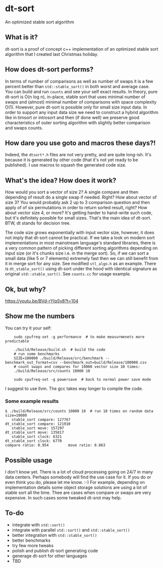 # dt-sort

An optimized stable sort algorithm

## What is it?

dt-sort is a proof of concept c++ implementation of an optimized stable sort algorithm
that I created last Christmas holiday.

## How does dt-sort performs?

In terms of number of comparisons as well as number of swaps it is a few percent better than `std::stable_sort()`
in both worst and average case. You can build and run `counts` and see your self exact results.
In theory, pure dt-sort is O(n log n), in-place, stable sort that uses minimal number of swaps and (almost) minimal number of comparisons with space complexity O(1). However, pure dt-sort is possible only for small size input data.
In order to support any input data size we need to construct a hybrid algorithm like in timsort or introsort
and then (if done well) we preserve good characteristics of outer sorting algorithm with slightly better comparison and swaps counts.

## How dare you use goto and macros these days?!

Indeed, the `dtsort*.h` files are not very pretty, and are quite long-ish.
It's because it is generated by other code (that it's not yet ready to be published).
I use macros to squash the generated code size.

## What's the idea? How does it work?

How would you sort a vector of size 2? A single compare and then depending of result do a single swap if needed. Right?
How about vector of size 3? You would probably ask 2 up to 3 comparison question and then apply of of six permutations
in order to return sorted result, right? How about vector size 4, or more? It's getting harder to hand-write such code,
but it's definitely possible for small sizes. That's the main idea of dt-sort. BTW, dt stands for decision tree.

The code size grows exponentially with input vector size, however, it does not imply that dt-sort cannot be practical.
If we take a look on modern sort implementations in most mainstream language's standard libraries, there is a very common
pattern of picking different sorting algorithms depending on input size (or it's chunks size i.e. in the merge sort).
So, if we can sort a small data (like 5 or 7 elements) extremely fast then we can still benefit from it in merge sort for any size.
See modified `stl_algo.h` as an example. There is `dt_stable_sort()` using dt-sort under the hood with identical signature as original `std::stable_sort()`. See `counts.cc` for usage example.

## Ok, but why?

https://youtu.be/BVd-rYIqSy8?t=104

## Show me the numbers

You can try it your self:

```
    sudo cpufreq-set -g performance  # to make measurmenets more predictable

    ./build/Release/build.sh  # build the code
    # run some benchmarks
    SIZE=100000 ./build/Release/src/benchmark --benchmark_out_format=csv --benchmark_out=build/Release/100000.csv
    # count swaps and compares for 10000 vector size 10 times:
    ./build/Release/src/counts 10000 10

    sudo cpufreq-set -g powersave  # back to normal power save mode
```

I suggest to use llvm. The gcc takes way longer to compile the code.

### Some example results

```
$ ./build/Release/src/counts 10000 10  # run 10 times on random data size=10000
   stable_sort compare: 127767
dt_stable_sort compare: 121910
   stable_sort move: 157297
dt_stable_sort move: 135817
   stable_sort clock: 6321
dt_stable_sort clock: 6770
compare ratio: 0.954     	 move ratio: 0.863
```

## Possible usage

I don't know yet. There is a lot of cloud processing going on 24/7 in many data centers.
Perhaps somebody will find the use case for it. If you do or even think you do, please let me know. :-)
For example, depending on implementation details some object storage solutions are using a lot of stable sort all the time.
Thee are cases when compare or swaps are very expensive. In such cases some tweaked dt-srot may help.

## To-do

* integrate with `std::sort()`
* integrate with parallel `std::sort()` and `std::stable_sort()`
* better integration with `std::stable_sort()`
* better benchmarks
* try few more tweaks
* polish and publish dt-sort generating code
* generage dt-sort for other languages
* TBD


